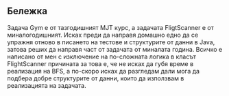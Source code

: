 ## Бележка
Задача Gym е от тазгодишният MJT курс, а задачата FligtScanner е от миналогодишният. Исках преди да направя домашно едно да се упражня 
отново в писането на тестове и структурите от данни в Java, затова реших да направя част от задачата от миналата година. Всичко е написано
от  мен с изключение на по-сложната логика в класът FlightScanner причината за това е, че не исках да губя време в реализация на BFS, а по-скоро исках да разгледам дали мога да подбера добре структурите от данни, които да използвам в реализацията на задачата.
